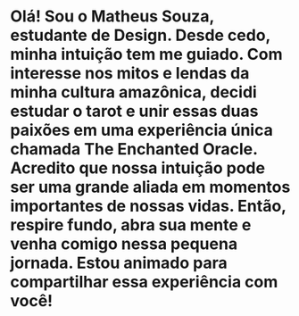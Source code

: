 # Olá! Sou o Matheus Souza, estudante de Design. Desde cedo, minha intuição tem me guiado. Com interesse nos mitos e lendas da minha cultura amazônica, decidi estudar o tarot e unir essas duas paixões em uma experiência única chamada The Enchanted Oracle. Acredito que nossa intuição pode ser uma grande aliada em momentos importantes de nossas vidas. Então, respire fundo, abra sua mente e venha comigo nessa pequena jornada. Estou animado para compartilhar essa experiência com você!
